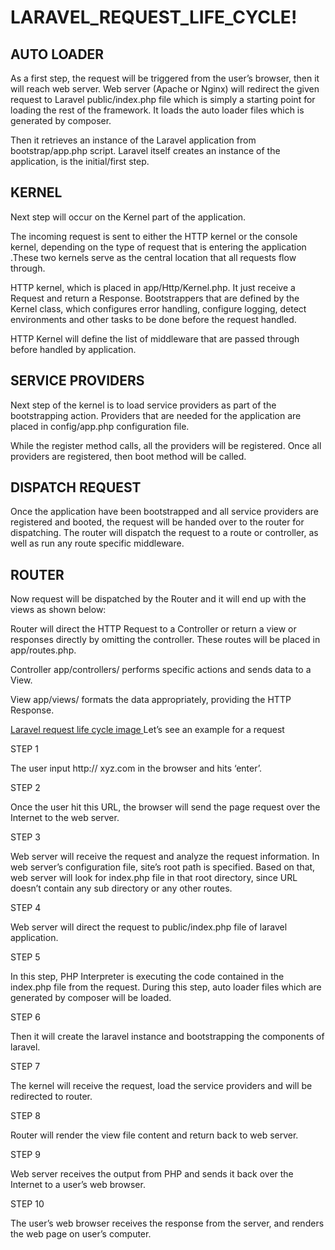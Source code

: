 # LARAVEL_REQUEST_LIFE_CYCLE!
AUTO LOADER
-------------------

As a first step, the request will be triggered from the user’s browser, then it will reach web server. Web server (Apache or Nginx) will redirect the given request to Laravel public/index.php file which is simply a starting point for loading the rest of the framework. It loads the auto loader files which is generated by composer.

Then it retrieves an instance of the Laravel application from bootstrap/app.php script. Laravel itself creates an instance of the application, is the initial/first step.

KERNEL
----------
Next step will occur on the Kernel part of the application.

The incoming request is sent to either the HTTP kernel or the console kernel, depending on the type of request that is entering the application .These two kernels serve as the central location that all requests flow through.

HTTP kernel, which is placed in app/Http/Kernel.php. It just receive a Request and return a Response. Bootstrappers that are defined by the Kernel class, which configures error handling, configure logging, detect environments and other tasks to be done before the request handled.

HTTP Kernel will define the list of middleware that are passed through before handled by application.

SERVICE PROVIDERS
------------------------

Next step of the kernel is to load service providers as part of the bootstrapping action. Providers that are needed for the application are placed in config/app.php configuration file.

While the register method calls, all the providers will be registered. Once all providers are registered, then boot method will be called.

DISPATCH REQUEST
-------------------------

Once the application have been bootstrapped and all service providers are registered and booted, the request will be handed over to the router for dispatching. The router will dispatch the request to a route or controller, as well as run any route specific middleware.

ROUTER
--------------

Now request will be dispatched by the Router and it will end up with the views as shown below:

Router will direct the HTTP Request to a Controller or return a view or responses directly by omitting the controller. These routes will be placed in app/routes.php.

Controller app/controllers/ performs specific actions and sends data to a View.

View app/views/ formats the data appropriately, providing the HTTP Response.


[Laravel request life cycle image ](https://user-images.githubusercontent.com/78947251/164401853-7f767019-82ee-4189-a1c6-2633cb758476.png)
Let’s see an example for a request

STEP 1

The user input http:// xyz.com in the browser and hits ‘enter’.

STEP 2

Once the user hit this URL, the browser will send the page request over the Internet to the web server.

STEP 3

Web server will receive the request and analyze the request information. In web server’s configuration file, site’s root path is specified. Based on that, web server will look for index.php file in that root directory, since URL doesn’t contain any sub directory or any other routes.

STEP 4

Web server will direct the request to public/index.php file of laravel application.

STEP 5

In this step, PHP Interpreter is executing the code contained in the index.php file from the request. During this step, auto loader files which are generated by composer will be loaded.

STEP 6

Then it will create the laravel instance and bootstrapping the components of laravel.

STEP 7

The kernel will receive the request, load the service providers and will be redirected to router.

STEP 8

Router will render the view file content and return back to web server.

STEP 9

Web server receives the output from PHP and sends it back over the Internet to a user’s web browser.

STEP 10

The user’s web browser receives the response from the server, and renders the web page on user’s computer.



